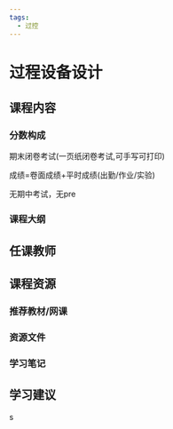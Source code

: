 ```yaml
---
tags:
  - 过控
---
```


# 过程设备设计

## 课程内容

### 分数构成

期末闭卷考试(一页纸闭卷考试,可手写可打印)

成绩=卷面成绩+平时成绩(出勤/作业/实验)

无期中考试，无pre


### 课程大纲


## 任课教师


## 课程资源

### 推荐教材/网课

### 资源文件

### 学习笔记

## 学习建议



s